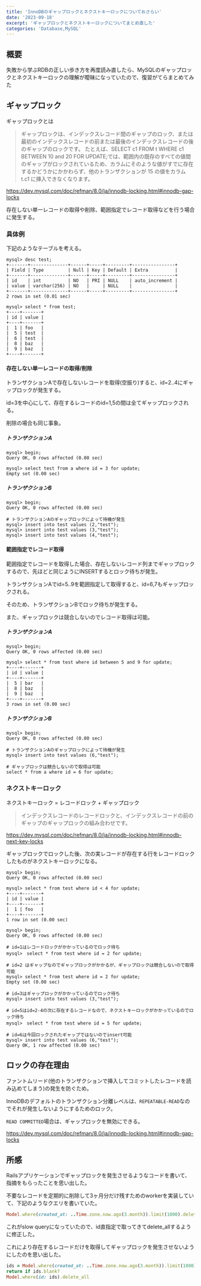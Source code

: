 ```yaml
---
title: 'InnoDBのギャップロックとネクストキーロックについておさらい'
date: '2023-09-18'
excerpt: 'ギャップロックとネクストキーロックについてまとめ直した'
categories: 'Database,MySQL'
---
```


## 概要
失敗から学ぶRDBの正しい歩き方を再度読み直したら、MySQLのギャップロックとネクストキーロックの理解が曖昧になっていたので、復習がてらまとめてみた


## ギャップロック
ギャップロックとは

> ギャップロックは、インデックスレコード間のギャップのロック、または最初のインデックスレコードの前または最後のインデックスレコードの後のギャップのロックです。 たとえば、SELECT c1 FROM t WHERE c1 BETWEEN 10 and 20 FOR UPDATE;では、範囲内の既存のすべての値間のギャップがロックされているため、カラムにそのような値がすでに存在するかどうかにかかわらず、他のトランザクションが 15 の値をカラム t.c1 に挿入できなくなります。

https://dev.mysql.com/doc/refman/8.0/ja/innodb-locking.html#innodb-gap-locks


存在しない単一レコードの取得や削除、範囲指定でレコード取得などを行う場合に発生する。

### 具体例
下記のようなテーブルを考える。

```plaintext
mysql> desc test;
+-------+--------------+------+-----+---------+----------------+
| Field | Type         | Null | Key | Default | Extra          |
+-------+--------------+------+-----+---------+----------------+
| id    | int          | NO   | PRI | NULL    | auto_increment |
| value | varchar(256) | NO   |     | NULL    |                |
+-------+--------------+------+-----+---------+----------------+
2 rows in set (0.01 sec)

mysql> select * from test;
+----+-------+
| id | value |
+----+-------+
|  1 | foo   |
|  5 | test  |
|  6 | test  |
|  8 | baz   |
|  9 | baz   |
+----+-------+
```

#### 存在しない単一レコードの取得/削除

トランザクションAで存在しないレコードを取得(空振り)すると、id=2..4にギャップロックが発生する。

id=3を中心にして、存在するレコードのid=1,5の間は全てギャップロックされる。

削除の場合も同じ事象。

##### トランザクションA

```plaintext
mysql> begin;
Query OK, 0 rows affected (0.00 sec)

mysql> select test from a where id = 3 for update;
Empty set (0.00 sec)
```

##### トランザクションB

```plaintext
mysql> begin;
Query OK, 0 rows affected (0.00 sec)

# トランザクションAのギャップロックによって待機が発生
mysql> insert into test values (2,"test");
mysql> insert into test values (3,"test");
mysql> insert into test values (4,"test");
```

#### 範囲指定でレコード取得

範囲指定でレコードを取得した場合、存在しないレコード列までギャップロックするので、先ほどと同じようにINSERTするとロック待ちが発生。

トランザクションAでid=5..9を範囲指定して取得すると、id=6,7もギャップロックされる。

そのため、トランザクションBでロック待ちが発生する。

また、ギャップロックは競合しないのでレコード取得は可能。

##### トランザクションA

```plaintext
mysql> begin;
Query OK, 0 rows affected (0.00 sec)

mysql> select * from test where id between 5 and 9 for update;
+----+-------+
| id | value |
+----+-------+
|  5 | bar   |
|  8 | baz   |
|  9 | baz   |
+----+-------+
3 rows in set (0.00 sec)
```

##### トランザクションB

```plaintext
mysql> begin;
Query OK, 0 rows affected (0.00 sec)

# トランザクションAのギャップロックによって待機が発生
mysql> insert into test values (6,"test");

# ギャップロックは競合しないので取得は可能
select * from a where id = 6 for update;
```

### ネクストキーロック

ネクストキーロック = レコードロック + ギャップロック

> インデックスレコードのレコードロックと、インデックスレコードの前のギャップのギャップロックの組み合わせです。

https://dev.mysql.com/doc/refman/8.0/ja/innodb-locking.html#innodb-next-key-locks

ギャップロックでロックした後、次の実レコードが存在する行をレコードロックしたものがネクストキーロックになる。

```plaintext
mysql> begin;
Query OK, 0 rows affected (0.00 sec)

mysql> select * from test where id < 4 for update;
+----+-------+
| id | value |
+----+-------+
|  1 | foo   |
+----+-------+
1 row in set (0.00 sec)
```

```plaintext
mysql> begin;
Query OK, 0 rows affected (0.00 sec)

# id=1はレコードロックがかかっているのでロック待ち
mysql>　select * from test where id = 2 for update;

# id=2 はギャップなのでギャップロックがかかるが、ギャップロックは競合しないので取得可能
mysql> select * from test where id = 2 for update;
Empty set (0.00 sec)

# id=3はギャップロックがかかっているのでロック待ち
mysql> insert into test values (3,"test");

# id=5はid=2-4の次に存在するレコードなので、ネクストキーロックがかかっているのでロック待ち
mysql>　select * from test where id = 5 for update;

# id=6は今回ロックされたギャップではないのでinsert可能
mysql> insert into test values (6,"test");
Query OK, 1 row affected (0.00 sec)
```

## ロックの存在理由
ファントムリード(他のトランザクションで挿入してコミットしたレコードを読み込めてしまう)の発生を防ぐため。

InnoDBのデフォルトのトランザクション分離レベルは、`REPEATABLE-READ`なのでそれが発生しないようにするためのロック。

`READ COMMITTED`場合は、ギャップロックを無効にできる。

https://dev.mysql.com/doc/refman/8.0/ja/innodb-locking.html#innodb-gap-locks


## 所感

Railsアプリケーションでギャップロックを発生させるようなコードを書いて、指摘をもらったことを思い出した。

不要なレコードを定期的に削除して3ヶ月分だけ残すためのworkerを実装していて、下記のようなクエリを書いていた。

```ruby
Model.where(created_at: ..Time.zone.now.ago(3.month)).limit(1000).delete_all
```

これがslow queryになっていたので、id直指定で取ってきてdelete_allするように修正した。

これにより存在するレコードだけを取得してギャップロックを発生させないようにしたのを思い出した。

```ruby
ids = Model.where(created_at: ..Time.zone.now.ago(3.month)).limit(1000)
return if ids.blank?
Model.where(id: ids).delete_all
```
